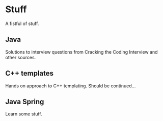Stuff
=====

A fistful of stuff.

Java
--

Solutions to interview questions from Cracking the Coding Interview and other sources.

C++ templates
--

Hands on approach to C++ templating. Should be continued...

Java Spring
--

Learn some stuff.

